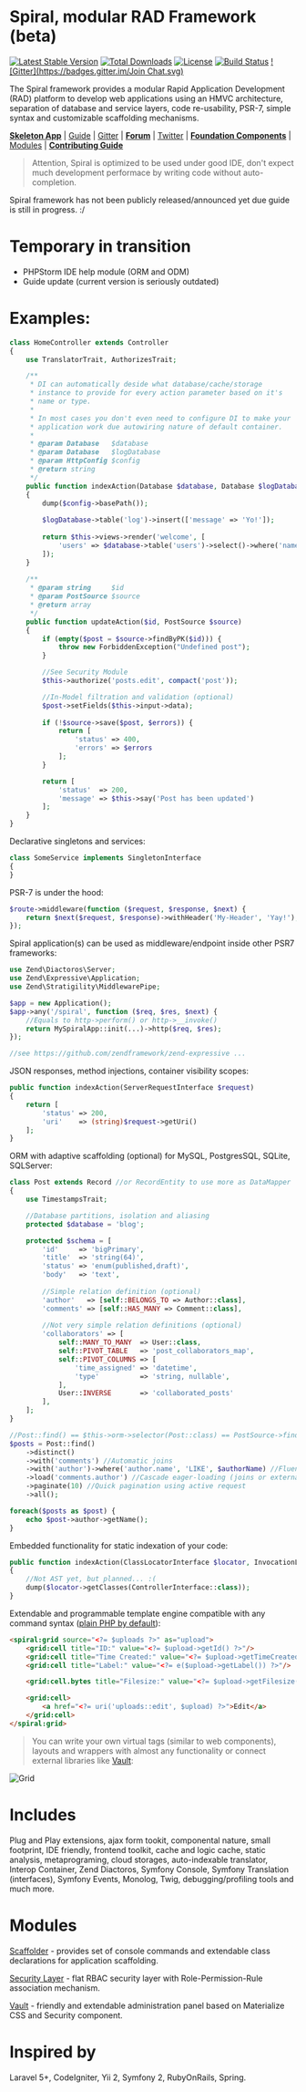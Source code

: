 Spiral, modular RAD Framework (beta)
=======================
[![Latest Stable Version](https://poser.pugx.org/spiral/framework/v/stable)](https://packagist.org/packages/spiral/framework) [![Total Downloads](https://poser.pugx.org/spiral/framework/downloads)](https://packagist.org/packages/spiral/framework) [![License](https://poser.pugx.org/spiral/framework/license)](https://packagist.org/packages/spiral/framework) [![Build Status](https://travis-ci.org/spiral/spiral.svg?branch=master)](https://travis-ci.org/spiral/spiral) [![Gitter](https://badges.gitter.im/Join Chat.svg)](https://gitter.im/spiral/hotline)

The Spiral framework provides a modular Rapid Application Development (RAD) platform to develop web applications using an HMVC architecture, separation of database and service layers, code re-usability, PSR-7, simple syntax and customizable scaffolding mechanisms.

[**Skeleton App**](https://github.com/spiral-php/application) | [Guide](https://github.com/spiral-php/guide) | [Gitter](https://gitter.im/spiral/hotline) | [**Forum**](https://groups.google.com/forum/#!forum/spiral-framework) | [Twitter](https://twitter.com/spiralphp) | [**Foundation Components**](https://github.com/spiral/components) | [Modules](https://github.com/spiral-modules) | [**Contributing Guide**](https://github.com/spiral/guide/blob/master/contributing.md)

> Attention, Spiral is optimized to be used under good IDE, don't expect much development performace by writing code without auto-completion.

Spiral framework has not been publicly released/announced yet due guide is still in progress. :/ 

Temporary in transition
=======================
* PHPStorm IDE help module (ORM and ODM)
* Guide update (current version is seriously outdated)

Examples:
========

```php
class HomeController extends Controller
{
    use TranslatorTrait, AuthorizesTrait;

    /**
     * DI can automatically deside what database/cache/storage
     * instance to provide for every action parameter based on it's 
     * name or type.
     *
     * In most cases you don't even need to configure DI to make your
     * application work due autowiring nature of default container.
     *
     * @param Database   $database
     * @param Database   $logDatabase
     * @param HttpConfig $config
     * @return string
     */
    public function indexAction(Database $database, Database $logDatabase, HttpConfig $config)
    {
        dump($config->basePath());
    
        $logDatabase->table('log')->insert(['message' => 'Yo!']);
    
        return $this->views->render('welcome', [
            'users' => $database->table('users')->select()->where('name', 'John')->all()
        ]);
    }
    
    /**
     * @param string     $id
     * @param PostSource $source
     * @return array
     */
    public function updateAction($id, PostSource $source)
    {
        if (empty($post = $source->findByPK($id))) {
            throw new ForbiddenException("Undefined post");
        }

        //See Security Module
        $this->authorize('posts.edit', compact('post'));

        //In-Model filtration and validation (optional)
        $post->setFields($this->input->data);
        
        if (!$source->save($post, $errors)) {
            return [
                'status' => 400,
                'errors' => $errors
            ];
        }

        return [
            'status'  => 200,
            'message' => $this->say('Post has been updated')
        ];
    }
}
```

Declarative singletons and services:

```php
class SomeService implements SingletonInterface
{
}
```

PSR-7 is under the hood:

```php
$route->middleware(function ($request, $response, $next) {
    return $next($request, $response)->withHeader('My-Header', 'Yay!');
});
```

Spiral application(s) can be used as middleware/endpoint inside other PSR7 frameworks:

```php
use Zend\Diactoros\Server;
use Zend\Expressive\Application;
use Zend\Stratigility\MiddlewarePipe;

$app = new Application();
$app->any('/spiral', function ($req, $res, $next) {
    //Equals to http->perform() or http->__invoke()
    return MySpiralApp::init(...)->http($req, $res);
});

//see https://github.com/zendframework/zend-expressive ...
```

JSON responses, method injections, container visibility scopes:

```php
public function indexAction(ServerRequestInterface $request)
{
    return [
        'status' => 200,
        'uri'    => (string)$request->getUri()
    ];
}
```

ORM with adaptive scaffolding (optional) for MySQL, PostgresSQL, SQLite, SQLServer:

```php
class Post extends Record //or RecordEntity to use more as DataMapper
{
    use TimestampsTrait;

    //Database partitions, isolation and aliasing
    protected $database = 'blog';

    protected $schema = [
        'id'     => 'bigPrimary',
        'title'  => 'string(64)',
        'status' => 'enum(published,draft)',
        'body'   => 'text',
        
        //Simple relation definition (optional)
        'author'   => [self::BELONGS_TO => Author::class],
        'comments' => [self::HAS_MANY => Comment::class],
        
        //Not very simple relation definitions (optional)
        'collaborators' => [
            self::MANY_TO_MANY  => User::class,
            self::PIVOT_TABLE   => 'post_collaborators_map',
            self::PIVOT_COLUMNS => [
                'time_assigned' => 'datetime',
                'type'          => 'string, nullable',
            ],
            User::INVERSE       => 'collaborated_posts'
        ],
    ];
}
```

```php
//Post::find() == $this->orm->selector(Post::class) == PostSource->find()
$posts = Post::find()
    ->distinct()
    ->with('comments') //Automatic joins
    ->with('author')->where('author.name', 'LIKE', $authorName) //Fluent
    ->load('comments.author') //Cascade eager-loading (joins or external query)
    ->paginate(10) //Quick pagination using active request
    ->all();

foreach($posts as $post) {
    echo $post->author->getName();
}
```

Embedded functionality for static indexation of your code:

```php
public function indexAction(ClassLocatorInterface $locator, InvocationLocatorInterface $invocations)
{
    //Not AST yet, but planned... :(
    dump($locator->getClasses(ControllerInterface::class));
}
```

Extendable and programmable template engine compatible with any command syntax ([plain PHP by default](https://github.com/spiral/spiral/issues/125)):

```html
<spiral:grid source="<?= $uploads ?>" as="upload">
    <grid:cell title="ID:" value="<?= $upload->getId() ?>"/>
    <grid:cell title="Time Created:" value="<?= $upload->getTimeCreated() ?>"/>
    <grid:cell title="Label:" value="<?= e($upload->getLabel()) ?>"/>

    <grid:cell.bytes title="Filesize:" value="<?= $upload->getFilesize() ?>"/>

    <grid:cell>
        <a href="<?= uri('uploads::edit', $upload) ?>">Edit</a>
    </grid:cell>
</spiral:grid>
```
> You can write your own virtual tags (similar to web components), layouts and wrappers with almost any functionality or connect external libraries like [Vault](https://github.com/spiral-modules/vault):

![Grid](https://raw.githubusercontent.com/spiral/guide/master/resources/grid.png)


Includes
=============
Plug and Play extensions, ajax form tookit, componental nature, small footprint, IDE friendly, frontend toolkit, cache and logic cache, 
static analysis, metaprograming, cloud storages, auto-indexable translator, Interop Container, Zend Diactoros, Symfony Console, 
Symfony Translation (interfaces), Symfony Events, Monolog, Twig, debugging/profiling tools and much more.

Modules
=======
[Scaffolder](https://github.com/spiral-modules/scaffolder) - provides set of console commands and extendable class declarations for application scaffolding.

[Security Layer](https://github.com/spiral-modules/security) - flat RBAC security layer with Role-Permission-Rule association mechanism. 

[Vault](https://github.com/spiral-modules/vault) - friendly and extendable administration panel based on Materialize CSS and Security component.

Inspired by
===========
Laravel 5+, CodeIgniter, Yii 2, Symfony 2, RubyOnRails, Spring.
